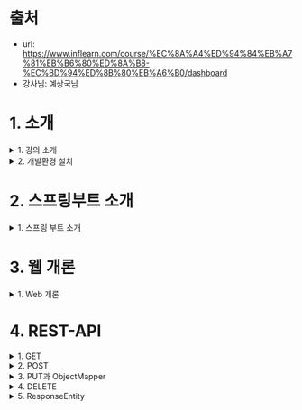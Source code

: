 # 출처
- url: https://www.inflearn.com/course/%EC%8A%A4%ED%94%84%EB%A7%81%EB%B6%80%ED%8A%B8-%EC%BD%94%ED%8B%80%EB%A6%B0/dashboard
- 강사님: 예상국님

# 1. 소개

<details><summary> 1. 강의 소개 </summary>

## 1. 강의 소개

### Why Kotlin?
- JVM 언어/ Java와 100% 호환
- 현대 언어 지향
- 안정적인 null point 대응
- Java에 비해서 간결한 코드, Kotlin만의 표준함수 지원
- (지금은 Java10 이상 지원) 타입추론의 편리함 

</details>

<details><summary> 2. 개발환경 설치 </summary>

## 2. 개발환경 설치

- java8
- intellij

</details>

# 2. 스프링부트 소개 

<details><summary> 1. 스프링 부트 소개 </summary>

## 1. 스프링 부트 소개
- Spring Boot는 단순히 실행되며, 프러덕션 제품 수준의 스프링 기반 어플리케이션을 쉽게 만들 수 있다
- Spring Boot 어플리케이션에는 Spring 구성이 거의 필요 없다
- Spring Boot java -jar로 실행하는 Java 어플리케이션을 만들 수 있다

### 주요 목표
- Spring 개발에 대해 빠르고, 광범위하게 적용할 수 있는 환경
- 기본값 설정이 있지만 설정을 바꿀 수 있다
- 대규모 프로젝트에 공통적인 비 기능 제공 (보안, 모니터링 등등)
- XML 구성 요구사항이 전혀 없음 

### 정리
1. 어플리케이션 개발에 필수 요소들만 모아두었다
2. 간단한 설정으로 개발 및 커스텀이 가능하다
3. 간단하고, 빠르게 어플리케이션 실행 및 배포가 가능하다
4. 대규모프로젝트(운영환경)에 필요한 비 기능적 기능도 제공한다
5. 오랜 경험에서 나오는 안정적인 운영이 가능하다
6. Spring에서 불편한 설정이 없어졌다 (XML 설정 등등) 

</details>

# 3. 웹 개론

<details><summary> 1. Web 개론 </summary>

## 1. Web 개론

### Web 이란?
- (World Wide Web, WWW, W3)은 인터넷에 연결된 컴퓨터를 통해 사람들이 정볼르 공유 할 수 있는 전 세계적인 정보 공간을 말한다
- Web의 용도는 다양하게 나눌 수 있다
- 그중에서 우리가 제일 많이 접하는 부분
  1. Web Site (google, naver, daum, yahoo etc...)
  2. User Interface (Chrome, Safari, Explorer, Smart Watch, etc ...)
  3. API (Application Programming Interface) * Web Service (Kakao Open API, Google Open API, Naver Open API, etc ...)

### Web의 기반
1. HTTP
   - 어플리케이션 컨트롤
   - GET, POST, PUT, DELETE, OPTIONS, HEAD, TRACE, CONNECT의 Method가 존재 
2. URI
   - 리소스 식별자
   - 특정 사이트, 특정 쇼핑 목록, 동영상 목록 등 모든 정보에 접근 할 수 있는 정보
3. HTML
   - 하이퍼 미디어 포맷
   - XML을 바탕으로한 범용 문서 포맷
   - 이를 활용하여 Chrome, Safari, Explorer에서 사용자가 알아보기 쉬운 형태로 표현 

### REST
- REST(Representational State Transfer, 자원의 상태 전달)
- 네트워크 아키텍처 원리
1. Client, Server: 클라이언트와 서버가 서로 독립적으로 분리되어져 있어야 한다
2. Stateless: 요청에 대해서 클라이언트의 상태가 서버에 저장을 하지 않는다
3. 캐시: 클라이언트는 서버의 응답을 캐시 할 수 있어야 한다. 클라이언트가 캐시를 통해서 응답을 재사용할 수 있어야 하며, 이를 통해서 서버의 부하를 낮춘다
4. 계층화 (Layered System): 서버와 클라이언트 사이에, 방화벽, 게이트웨이, Proxy 등 다계층 형태를 구성할 수 있어야 하며, 확장 할 수 있어야 한다
5. 인터페이스 일관성: 아키텍처를 단순화시키고 작은 단위로 분리하여서, 클라이언트, 서버가 독집적으로 개선될 수 있어야 한다
6. Code On Demand (optional) 자바 애플릿, 자바스크립트 플래시 등 특정기능을 서버가 클라이언트에 코드를 전달하여 실행 할 수 있어야 한다

- 인터페이스의 일관성: 인터페이스 일관성이 잘 지켜졌는지에 따라 REST를 잘 사용했는지 판단을 할 수 있다.
  1. 자원 식별
  2. 메시지를 통한 리소스 조작
  3. 자기 서술적 메시지
  4. 애플리케이션 상태에 대한 엔진으로서 하이퍼미디어 

### 자원 식별
- 웹 기반의 REST에서는 리소스 접근을 URI를 사용한다
- https://foo.co.kr/user/100
  - Resource: user
  - 식별자: 100

### 메시지를 통한 리소스 조작
- Web에서는 다양한 방식으로 데이터를 전송할 수 있다.
- 그중에서는 HTML, XML, JSON, TEXT 등 다양한 방법이 있다
- 이 중에서 리소스의 타입을 알려주기 위해서 header 부분에 content-type를 통해서 어떠한 타입인지를 지정할 수 있다. 

### 자기서술적 메시지
- 요청하는 데이터가 어떻게 처리 되어져야 하는지 충분한 데이터를 포함 할 수 있어야 한다.
- HTTP 기반의 REST에서는 HTTP Method와 Header의 정보로 이를 표현할 수 있다 

### 애플리케이션 상태에 대한 엔진으로서 하이퍼미디어
- REST API를 개발할 떄에도 단순히 Client 요청에 대한 데이터만 내리는 것이 아닌 관련된 리소스에 대한 Link 정보까지 같이 포함되어야 한다
- 이러한 조건들을 잘 갖춘 경우 **REST Ful**하다고 말하고 이를 **REST API**라고 부른다


### URI
1. URI(Uniform Resource Identifier)
   - 인터넷에서 특정 자원을 나타내는 주소값
   - 해당 값은 유일하다
   - ex: https://www.foo.co.kr/resource/sample/1
   - response: sample1.pdf, sample2.pdf, sample.doc
2. URL(Uniform Resource Locator)
   - 인터넷 상에서의 자원, 특정 파일이 어디에 위치하는지 식별 하는 주소
   - ex: https://woo.foo.co.kr/sample1.pdf
- URL은 URI의 하위 개념이다.

### URI 설계

URI 설계 원칙 (RFC-3986)
- 슬래시 구분자 (/)는 계층 관계를 나타내는 데 사용한다
  - https://foo.co.kr/vehicles/suv/q6
- URI 마지막 문자로 (/)는 포함하지 않는다
- 하이픈(-)은 URI가독성을 높이는데 사용한다
  - https:/foo.co.kr/vehicles/suv/q-series/6 (o)
- 밑줄(_)은 사용하지 않는다
  - https://foo.co.kr/vehicles/suv/q_series/6 (x)
- URI 경로에는 소문자가 적합하다.
  - https://foo.co.kr/vehicles/suv/q6 (O)
  - https://Foo.co.kr/Vehicles/SUV/Q6 (X)
- 파일 확장자는 URI에 포함하지 않는다
  - https://foo.co.kr/vehicles/suv/q6.jsp
- 프로그래밍 언어에 의존적인 확장자를 사용하지 않는다
  - https://foo.co.kr/vehicles/suv/q6.do
- 구현에 의존적인 경로를 사용하지 않는다
  - https://foo.co.kr/servlet/vehicles/suv/q6
- 세션 ID를 포함하지 않는다
  - https://foo.co.kr/vehicles/suv/q6?session-id=abcdef
- 프로그래밍 언어의 Method명을 이용하지 않는다
  - https://foo.co.kr/vehicles/suv/q6?action=intro
- 명사에 단수형 보다는 복수형을 사용해야 한다. 컬렉션에 대한 표현은 복수로 사용
  - https://foo.co.kr/vehicles/suv/q6
- 컨트롤러 이름으로는 동사나 동사구를 사용한다
  - https://foo.co.kr/vehicles/suv/q6/re-order
- 경로 부분 중 변하는 부분은 유일한 값으로 대체 한다
  - https://foo.co.kr/vehicles/suv/q7/{car-id}/users/{user-id}/release
  - https://foo.co.kr/vehicles/suv/q7/117/users/steve/release
- CRUD 기능을 나타내는것은 URI에 사용하지 않는다
  - GET : https://foo.co.kr/vehicles/q7/delete/{car-id} ( X )
  - DELETE : https://foo.co.kr/vehicles/q7/{car-id} ( O )
- URI Query Parameter 디자인
  - URI 쿼리 부분으로 컬렉션 결과에 대해서 필터링 할 수 있다.
    https://foo.co.kr/vehicles/suv?model=q7
  - URI 쿼리는 컬렉션의 결과를 페이지로 구분하여 나타내는데
    사용한다.
    https://foo.co.kr/vehicles/suv?page=0&size=10&sort=asc
- API에 있어서 서브 도메인은 일관성 있게 사용해야 한다.
  - https://foo.co.kr
  - https://api.foo.co.kr
- 클라이언트 개발자 포탈 서브 도메인은 일관성 있게 만든다.
  - https://dev-api.foo.co.kr/vehicles/suv/q6
  - https://developer-api.foo.co.kr/vehicles/suv/q6

### HTTP
1. HTTP (Hyper Text Transfer Protocol) 로 RFC 2616에서 규정된 Web에서 데이터를 주고 받는 프로토콜
2. 이름에는 하이퍼텍스트 전송용 프로토콜로 정의되어 있지만 실제로는 HTML, XML, JSON, Image, Voice, Video, Javascript, PDF 등 다양한 컴퓨터에서 다룰 수 있는 것은 모두 전송 할 수 있다 
3. HTTP는 TCP를 기반으로한 REST의 특징을 모두 구현하고있는 Web기반의 프로토콜

- HTTP는 메시지를 주고(Request) 받는(Response)의 형태의 통신 방식이다.


### HTTP Method
HTTP의 요청을 특정하는 Method는 8가지가 있다.  
REST를 구현하기 위한 인터페이스이니 알아둬야 한다.

![image](https://user-images.githubusercontent.com/28394879/146872853-5f43a393-45e8-4cf3-b5e2-a58bffdd5859.png)

### HTTP Status Code
- 응답의 상태를 나타내는 코드
![image](https://user-images.githubusercontent.com/28394879/146873042-0ae4737a-47db-4239-a1a4-99fa37ffc393.png)

- 자주 사용되는 Code
  ![image](https://user-images.githubusercontent.com/28394879/146873135-6bf089bf-caed-4da4-ac77-9152b9065074.png)

</details>

# 4. REST-API

<details><summary> 1. GET</summary>

</details>

<details><summary> 2. POST</summary>

</details>

<details><summary> 3. PUT과 ObjectMapper</summary>

</details>

<details><summary> 4. DELETE</summary>

</details>

<details><summary> 5. ResponseEntity</summary>

</details>